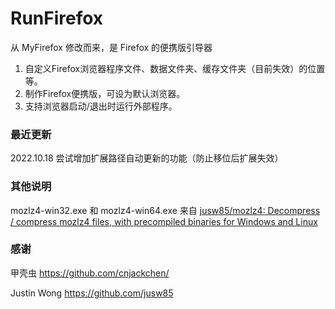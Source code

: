 # RunFirefox

从 MyFirefox 修改而来，是 Firefox 的便携版引导器

1. 自定义Firefox浏览器程序文件、数据文件夹、缓存文件夹（目前失效）的位置等。
2. 制作Firefox便携版，可设为默认浏览器。
3. 支持浏览器启动/退出时运行外部程序。

### 最近更新

2022.10.18 尝试增加扩展路径自动更新的功能（防止移位后扩展失效）

### 其他说明

mozlz4-win32.exe 和 mozlz4-win64.exe 来自 [jusw85/mozlz4: Decompress / compress mozlz4 files, with precompiled binaries for Windows and Linux](https://github.com/jusw85/mozlz4)

### 感谢

甲壳虫 https://github.com/cnjackchen/

Justin Wong https://github.com/jusw85
